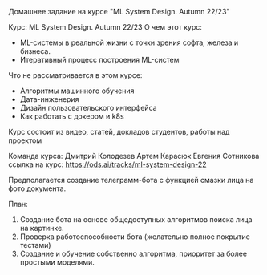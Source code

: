 Домашнее задание на курсе "ML System Design. Autumn 22/23"

Курс: ML System Design. Autumn 22/23
О чем этот курс:

* ML-системы в реальной жизни с точки зрения софта, железа и бизнеса.
* Итеративный процесс построения ML-систем

Что не рассматривается в этом курсе:
* Алгоритмы машинного обучения
* Дата-инженерия
* Дизайн пользовательского интерфейса
* Как работать с докером и k8s

Курс состоит из видео, статей, докладов студентов, работы над проектом

Команда курса:
Дмитрий Колодезев
Артем Карасюк
Евгения Сотникова
ссылка на курс: https://ods.ai/tracks/ml-system-design-22

Предполагается создание телеграмм-бота с функцией смазки лица на фото документа.

План:
1. Создание бота на основе общедоступных алгоритмов поиска лица на картинке.
2. Проверка работоспособности бота (желательно полное покрытие тестами)
3. Создание и обучение собственно алгоритма, приоритет за более простыми моделями. 

